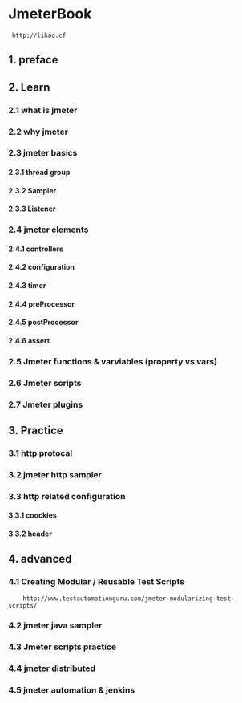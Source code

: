# JmeterBook
```
 http://lihao.cf
```

## 1. preface 
## 2. Learn
###  2.1 what is jmeter
###  2.2 why jmeter
###  2.3 jmeter basics
####      2.3.1 thread group
####      2.3.2 Sampler
####      2.3.3 Listener 
###  2.4 jmeter elements
####      2.4.1 controllers
####      2.4.2 configuration
####      2.4.3 timer
####      2.4.4 preProcessor
####      2.4.5 postProcessor
####      2.4.6 assert
### 2.5 Jmeter functions & varviables (property vs vars)
### 2.6 Jmeter scripts  
### 2.7 Jmeter plugins
 
## 3. Practice
###  3.1 http protocal
###  3.2 jmeter http sampler
###  3.3 http related configuration
####    3.3.1 coockies
####    3.3.2 header
  
## 4. advanced
 
###  4.1 Creating Modular / Reusable Test Scripts  
        http://www.testautomationguru.com/jmeter-modularizing-test-scripts/
###  4.2 jmeter java sampler
###	4.3 Jmeter scripts practice
###	4.4 jmeter distributed
###	4.5 jmeter automation & jenkins
	
	
